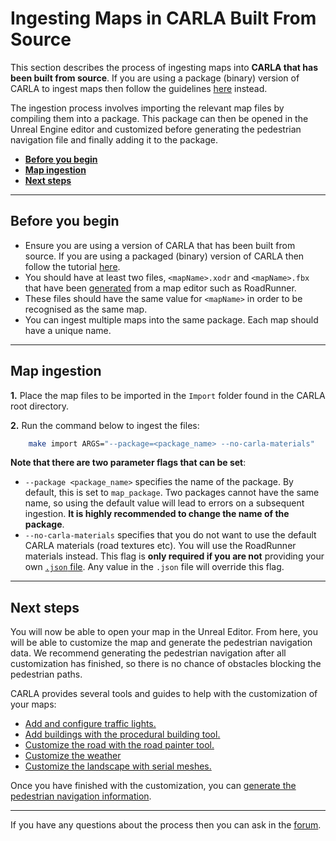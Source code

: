 # Ingesting Maps in CARLA Built From Source

This section describes the process of ingesting maps into __CARLA that has been built from source__. If you are using a package (binary) version of CARLA to ingest maps then follow the guidelines [here][package_ingest] instead.

The ingestion process involves importing the relevant map files by compiling them into a package. This package can then be opened in the Unreal Engine editor and customized before generating the pedestrian navigation file and finally adding it to the package. 

[package_ingest]: tuto_M_add_map_package.md

- [__Before you begin__](#before-you-begin)
- [__Map ingestion__](#map-ingestion)
- [__Next steps__](#next-steps)

---

## Before you begin

- Ensure you are using a version of CARLA that has been built from source. If you are using a packaged (binary) version of CARLA then follow the tutorial [here][import_map_package].
- You should have at least two files, `<mapName>.xodr` and `<mapName>.fbx` that have been [generated][rr_generate_map] from a map editor such as RoadRunner. 
- These files should have the same value for `<mapName>` in order to be recognised as the same map.
- You can ingest multiple maps into the same package. Each map should have a unique name.

[import_map_package]: tuto_M_add_map_package.md
[rr_generate_map]: tuto_M_generate_map.md

---
## Map ingestion

__1.__ Place the map files to be imported in the `Import` folder found in the CARLA root directory.

__2.__ Run the command below to ingest the files:

```sh
    make import ARGS="--package=<package_name> --no-carla-materials"
```

__Note that there are two parameter flags that can be set__:

- `--package <package_name>` specifies the name of the package. By default, this is set to `map_package`. Two packages cannot have the same name, so using the default value will lead to errors on a subsequent ingestion. __It is highly recommended to change the name of the package__. 
- `--no-carla-materials` specifies that you do not want to use the default CARLA materials (road textures etc). You will use the RoadRunner materials instead. This flag is __only required if you are not__ providing your own [`.json` file](tuto_M_manual_map_package.md). Any value in the `.json` file will override this flag.

---

## Next steps

You will now be able to open your map in the Unreal Editor. From here, you will be able to customize the map and generate the pedestrian navigation data. We recommend generating the pedestrian navigation after all customization has finished, so there is no chance of obstacles blocking the pedestrian paths.

CARLA provides several tools and guides to help with the customization of your maps:

- [Add and configure traffic lights.](tuto_M_custom_add_tl.md)
- [Add buildings with the procedural building tool.](tuto_M_custom_buildings.md)
- [Customize the road with the road painter tool.](tuto_M_custom_road_painter.md)
- [Customize the weather](tuto_M_custom_weather_landscape.md#weather-customization)
- [Customize the landscape with serial meshes.](tuto_M_custom_weather_landscape.md#add-serial-meshes)

Once you have finished with the customization, you can [generate the pedestrian navigation information](tuto_M_generate_pedestrian_navigation.md).

---

If you have any questions about the process then you can ask in the [forum](https://forum.carla.org/).